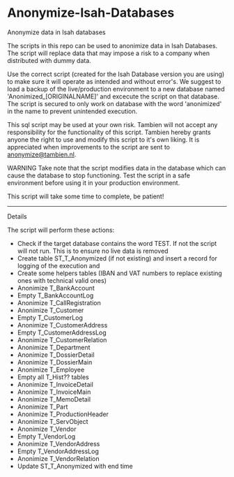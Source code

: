 # Anonymize-Isah-Databases

Anonymize data in Isah databases

The scripts in this repo can be used to anonimize data in Isah Databases. 
The script will replace data that may impose a risk to a company when distributed with dummy data.

Use the correct script (created for the Isah Database version you are using) to make sure it will operate as intended and without error's. We suggest to load a backup of the live/production environment to a new database named 'Anonimized_[ORIGINALNAME]' and excecute the script on that database. The script is secured to only work on database with the word 'anonimized' in the name to prevent unintended execution. 

This sql script may be used at your own risk. 
Tambien will not accept any responsibility for the functionality of this script.
Tambien hereby grants anyone the right to use and modify this script to it's own liking.
It is appreciated when improvements to the script are sent to anonymize@tambien.nl.

WARNING
Take note that the script modifies data in the database which can cause the database to stop functioning.
Test the script in a safe environment before using it in your production environment.

This script will take some time to complete, be patient!

------------------
Details

The script will perform these actions:
- Check if the target database contains the word TEST. If not the script will not run. This is to ensure no live data is removed
- Create table ST_T_Anonymized (if not existing) and insert a record for logging of the execution and
- Create some helpers tables (IBAN and VAT numbers to replace existing ones with technical valid ones)
- Anonimize T_BankAccount
- Empty T_BankAccountLog
- Anonimize T_CallRegistration
- Anonimize T_Customer
- Empty T_CustomerLog
- Anonimize T_CustomerAddress
- Empty T_CustomerAddressLog
- Anonimize T_CustomerRelation
- Anonimize T_Department
- Anonimize T_DossierDetail
- Anonimize T_DossierMain
- Anonimize T_Employee
- Empty all T_Hist?? tables
- Anonimize T_InvoiceDetail
- Anonimize T_InvoiceMain
- Anonimize T_MemoDetail
- Anonimize T_Part
- Anonimize T_ProductionHeader
- Anonimize T_ServObject
- Anonimize T_Vendor
- Empty T_VendorLog
- Anonimize T_VendorAddress
- Empty T_VendorAddressLog
- Anonimize T_VendorRelation
- Update ST_T_Anonymized with end time

